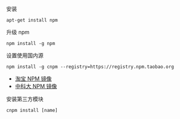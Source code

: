 安装

```
apt-get install npm
```

升级 npm

```
npm install -g npm
```

设置使用国内源

```
npm install -g cnpm --registry=https://registry.npm.taobao.org
```

- [淘宝 NPM 镜像](https://developer.aliyun.com/mirror/NPM)
- [中科大 NPM 镜像](https://lug.ustc.edu.cn/wiki/mirrors/help/npm)

安装第三方模块

```
cnpm install [name]
```


